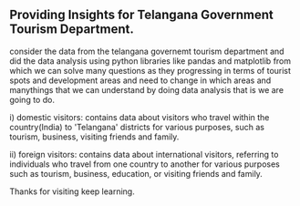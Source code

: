 ## Providing Insights for Telangana Government Tourism Department.

consider the data from the telangana governemt tourism department and did the data analysis using python libraries like pandas and matplotlib 
from which we can solve many questions as they progressing in terms of tourist spots and development areas and need to change in which areas and manythings 
that we can understand by doing data analysis that is we are going to do.

i) domestic visitors: contains data about visitors who travel within the country(India) to 'Telangana' districts for various purposes, such as tourism,
                          business, visiting friends and family.
			  
			  
ii) foreign visitors: contains data about international visitors, referring to individuals who travel from one country 
			        to another for various purposes such as tourism, business, education, or visiting friends and family.
              
Thanks for visiting keep learning.
